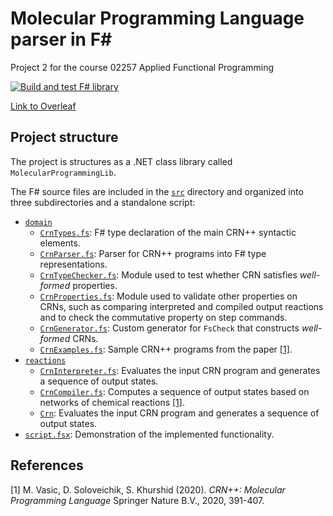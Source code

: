 # Molecular Programming Language parser in F#
Project 2 for the course 02257 Applied Functional Programming

[![Build and test F# library](https://github.com/tjarker/molecular-programming/actions/workflows/fsharp-pipeline.yml/badge.svg)](https://github.com/tjarker/molecular-programming/actions/workflows/fsharp-pipeline.yml)

[Link to Overleaf](https://www.overleaf.com/project/6486eb5405c574a06c9b1a86)

## Project structure ##
The project is structures as a .NET class library called `MolecularProgrammingLib`.

The F# source files are included in the [`src`](MolecularProgrammingLib/src/) directory and organized into three subdirectories and a standalone script:
- [`domain`](MolecularProgrammingLib/src/domain/)
  - [`CrnTypes.fs`](MolecularProgrammingLib/src/domain/CrnTypes.fs): F# type declaration of the main CRN++ syntactic elements.
  - [`CrnParser.fs`](MolecularProgrammingLib/src/domain/CrnParser.fs): Parser for CRN++ programs into F# type representations.
  - [`CrnTypeChecker.fs`](MolecularProgrammingLib/src/domain/CrnTypeChecker.fs): Module used to test whether CRN satisfies *well-formed* properties.
  - [`CrnProperties.fs`](MolecularProgrammingLib/src/domain/CrnTypeChecker.fs): Module used to validate other properties on CRNs, such as comparing interpreted and compiled output reactions and to check the commutative property on step commands.
  - [`CrnGenerator.fs`](MolecularProgrammingLib/src/domain/CrnGenerator.fs): Custom generator for `FsCheck` that constructs *well-formed* CRNs.
  - [`CrnExamples.fs`](MolecularProgrammingLib/src/domain/CrnExamples.fs): Sample CRN++ programs from the paper [[1]](#1).
- [`reactions`](MolecularProgrammingLib/src/reactions/)
  - [`CrnInterpreter.fs`](MolecularProgrammingLib/src/reactions/CrnInterpreter.fs): Evaluates the input CRN program and generates a sequence of output states.
  - [`CrnCompiler.fs`](MolecularProgrammingLib/src/reactions/CrnCompiler.fs): Computes a sequence of output states based on networks of chemical reactions [[1]](#1).
  - [`Crn`](MolecularProgrammingLib/src/reactions/CrnInterpreter.fs): Evaluates the input CRN program and generates a sequence of output states.
- [`script.fsx`](MolecularProgrammingLib/src/script.fsx): Demonstration of the implemented functionality.

## References ##
<a id="1">[1]</a> 
M. Vasic, D. Soloveichik, S. Khurshid (2020). 
*CRN++: Molecular Programming Language*
Springer Nature B.V., 2020, 391-407.